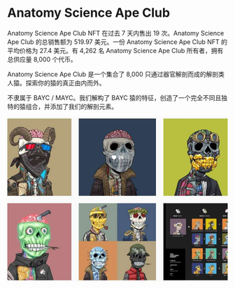 # Anatomy Science Ape Club

Anatomy Science Ape Club NFT 在过去 7 天内售出 19 次。Anatomy Science Ape Club 的总销售额为 519.97 美元。一份 Anatomy Science Ape Club NFT 的平均价格为 27.4 美元。有 4,262 名 Anatomy Science Ape Club 所有者，拥有总供应量 8,000 个代币。

Anatomy Science Ape Club 是一个集合了 8,000 只通过器官解剖而成的解剖类人猿。探索你的猿的真正由内而外。

不隶属于 BAYC / MAYC。我们解构了 BAYC 猿的特征，创造了一个完全不同且独特的猿组合，并添加了我们的解剖元素。

![NFT](image-20220902144446439.jpg)
